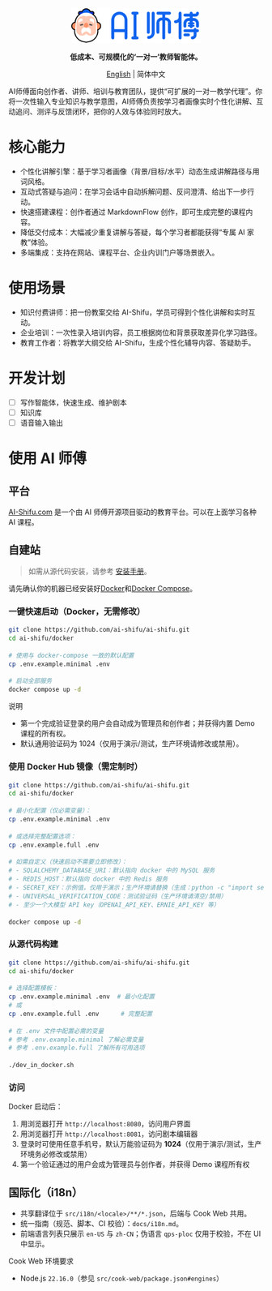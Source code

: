 <div align="center">
  <img src="assets/logo_zh.png" width=256></img>
<p><strong>低成本、可规模化的‘一对一’教师智能体。</strong></p>

[English](README.md) | 简体中文

</div>

AI师傅面向创作者、讲师、培训与教育团队，提供“可扩展的一对一教学代理”。你将一次性输入专业知识与教学意图，AI师傅负责按学习者画像实时个性化讲解、互动追问、测评与反馈闭环，把你的人效与体验同时放大。

# 核心能力
- 个性化讲解引擎：基于学习者画像（背景/目标/水平）动态生成讲解路径与用词风格。
- 互动式答疑与追问：在学习会话中自动拆解问题、反问澄清、给出下一步行动。
- 快速搭建课程：创作者通过 MarkdownFlow 创作，即可生成完整的课程内容。
- 降低交付成本：大幅减少重复讲解与答疑，每个学习者都能获得“专属 AI 家教”体验。
- 多端集成：支持在网站、课程平台、企业内训门户等场景嵌入。


# 使用场景
- 知识付费讲师：把一份教案交给 AI-Shifu，学员可得到个性化讲解和实时互动。
- 企业培训：一次性录入培训内容，员工根据岗位和背景获取差异化学习路径。
- 教育工作者：将教学大纲交给 AI-Shifu，生成个性化辅导内容、答疑助手。


# 开发计划

- [ ] 写作智能体，快速生成、维护剧本
- [ ] 知识库
- [ ] 语音输入输出

# 使用 AI 师傅

## 平台

[AI-Shifu.com](https://ai-shifu.com) 是一个由 AI 师傅开源项目驱动的教育平台。可以在上面学习各种 AI 课程。

## 自建站

> 如需从源代码安装，请参考 [安装手册](INSTALL_MANUAL.md)。

请先确认你的机器已经安装好[Docker](https://docs.docker.com/get-docker/)和[Docker Compose](https://docs.docker.com/compose/install/)。

### 一键快速启动（Docker，无需修改）

```bash
git clone https://github.com/ai-shifu/ai-shifu.git
cd ai-shifu/docker

# 使用与 docker-compose 一致的默认配置
cp .env.example.minimal .env

# 启动全部服务
docker compose up -d
```

说明
- 第一个完成验证登录的用户会自动成为管理员和创作者；并获得内置 Demo 课程的所有权。
- 默认通用验证码为 1024（仅用于演示/测试，生产环境请修改或禁用）。

### 使用 Docker Hub 镜像（需定制时）

```bash
git clone https://github.com/ai-shifu/ai-shifu.git
cd ai-shifu/docker

# 最小化配置（仅必需变量）：
cp .env.example.minimal .env

# 或选择完整配置选项：
cp .env.example.full .env

# 如需自定义（快速启动不需要立即修改）：
# - SQLALCHEMY_DATABASE_URI：默认指向 docker 中的 MySQL 服务
# - REDIS_HOST：默认指向 docker 中的 Redis 服务
# - SECRET_KEY：示例值，仅用于演示；生产环境请替换（生成：python -c "import secrets; print(secrets.token_urlsafe(32))"）
# - UNIVERSAL_VERIFICATION_CODE：测试验证码（生产环境请清空/禁用）
# - 至少一个大模型 API key（OPENAI_API_KEY、ERNIE_API_KEY 等）

docker compose up -d
```

### 从源代码构建

```bash
git clone https://github.com/ai-shifu/ai-shifu.git
cd ai-shifu/docker

# 选择配置模板：
cp .env.example.minimal .env  # 最小化配置
# 或
cp .env.example.full .env      # 完整配置

# 在 .env 文件中配置必需的变量
# 参考 .env.example.minimal 了解必需变量
# 参考 .env.example.full 了解所有可用选项

./dev_in_docker.sh
```

### 访问

Docker 启动后：
1. 用浏览器打开 `http://localhost:8080`，访问用户界面
2. 用浏览器打开 `http://localhost:8081`，访问剧本编辑器
3. 登录时可使用任意手机号，默认万能验证码为 **1024**（仅用于演示/测试，生产环境务必修改或禁用）
4. 第一个验证通过的用户会成为管理员与创作者，并获得 Demo 课程所有权

## 国际化（i18n）

- 共享翻译位于 `src/i18n/<locale>/**/*.json`，后端与 Cook Web 共用。
- 统一指南（规范、脚本、CI 校验）：`docs/i18n.md`。
- 前端语言列表只展示 `en-US` 与 `zh-CN`；伪语言 `qps-ploc` 仅用于校验，不在 UI 中显示。

Cook Web 环境要求
- Node.js `22.16.0`（参见 `src/cook-web/package.json#engines`）
